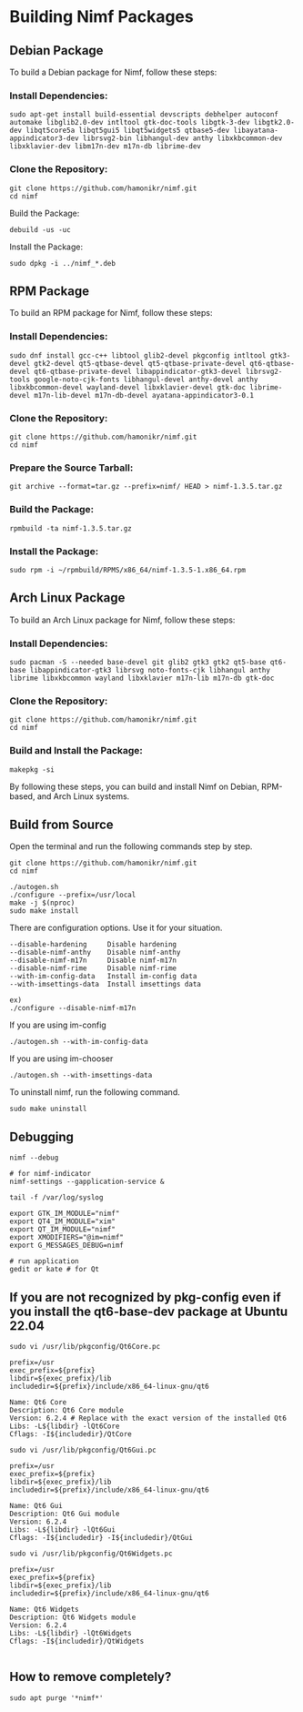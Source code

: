 # Building Nimf Packages

## Debian Package
To build a Debian package for Nimf, follow these steps:

### Install Dependencies:

```sudo apt-get update
sudo apt-get install build-essential devscripts debhelper autoconf automake libglib2.0-dev intltool gtk-doc-tools libgtk-3-dev libgtk2.0-dev libqt5core5a libqt5gui5 libqt5widgets5 qtbase5-dev libayatana-appindicator3-dev librsvg2-bin libhangul-dev anthy libxkbcommon-dev libxklavier-dev libm17n-dev m17n-db librime-dev

```

### Clone the Repository:

```
git clone https://github.com/hamonikr/nimf.git
cd nimf
```

Build the Package:
```
debuild -us -uc
```
Install the Package:
```
sudo dpkg -i ../nimf_*.deb
```

## RPM Package
To build an RPM package for Nimf, follow these steps:

### Install Dependencies:

```
sudo dnf install gcc-c++ libtool glib2-devel pkgconfig intltool gtk3-devel gtk2-devel qt5-qtbase-devel qt5-qtbase-private-devel qt6-qtbase-devel qt6-qtbase-private-devel libappindicator-gtk3-devel librsvg2-tools google-noto-cjk-fonts libhangul-devel anthy-devel anthy libxkbcommon-devel wayland-devel libxklavier-devel gtk-doc librime-devel m17n-lib-devel m17n-db-devel ayatana-appindicator3-0.1
```

### Clone the Repository:

```
git clone https://github.com/hamonikr/nimf.git
cd nimf
```

### Prepare the Source Tarball:

```
git archive --format=tar.gz --prefix=nimf/ HEAD > nimf-1.3.5.tar.gz
```

### Build the Package:

```
rpmbuild -ta nimf-1.3.5.tar.gz
```

### Install the Package:

```
sudo rpm -i ~/rpmbuild/RPMS/x86_64/nimf-1.3.5-1.x86_64.rpm
```

## Arch Linux Package
To build an Arch Linux package for Nimf, follow these steps:

### Install Dependencies:

```
sudo pacman -S --needed base-devel git glib2 gtk3 gtk2 qt5-base qt6-base libappindicator-gtk3 librsvg noto-fonts-cjk libhangul anthy librime libxkbcommon wayland libxklavier m17n-lib m17n-db gtk-doc
```

### Clone the Repository:

```
git clone https://github.com/hamonikr/nimf.git
cd nimf
```

### Build and Install the Package:

```
makepkg -si
```

By following these steps, you can build and install Nimf on Debian, RPM-based, and Arch Linux systems.


## Build from Source
Open the terminal and run the following commands step by step.
```
git clone https://github.com/hamonikr/nimf.git
cd nimf

./autogen.sh
./configure --prefix=/usr/local
make -j $(nproc)
sudo make install
```

There are configuration options. Use it for your situation.
```
--disable-hardening     Disable hardening
--disable-nimf-anthy    Disable nimf-anthy
--disable-nimf-m17n     Disable nimf-m17n
--disable-nimf-rime     Disable nimf-rime
--with-im-config-data   Install im-config data
--with-imsettings-data  Install imsettings data

ex)
./configure --disable-nimf-m17n
```
If you are using im-config
```
./autogen.sh --with-im-config-data
```
If you are using im-chooser
```
./autogen.sh --with-imsettings-data
```
To uninstall nimf, run the following command.
```
sudo make uninstall
```

## Debugging
```
nimf --debug

# for nimf-indicator
nimf-settings --gapplication-service & 

tail -f /var/log/syslog

export GTK_IM_MODULE="nimf"
export QT4_IM_MODULE="xim"
export QT_IM_MODULE="nimf"
export XMODIFIERS="@im=nimf"
export G_MESSAGES_DEBUG=nimf

# run application
gedit or kate # for Qt
```

## If you are not recognized by pkg-config even if you install the qt6-base-dev package at Ubuntu 22.04
```
sudo vi /usr/lib/pkgconfig/Qt6Core.pc

prefix=/usr
exec_prefix=${prefix}
libdir=${exec_prefix}/lib
includedir=${prefix}/include/x86_64-linux-gnu/qt6

Name: Qt6 Core
Description: Qt6 Core module
Version: 6.2.4 # Replace with the exact version of the installed Qt6
Libs: -L${libdir} -lQt6Core
Cflags: -I${includedir}/QtCore
```
```
sudo vi /usr/lib/pkgconfig/Qt6Gui.pc

prefix=/usr
exec_prefix=${prefix}
libdir=${exec_prefix}/lib
includedir=${prefix}/include/x86_64-linux-gnu/qt6

Name: Qt6 Gui
Description: Qt6 Gui module
Version: 6.2.4  
Libs: -L${libdir} -lQt6Gui
Cflags: -I${includedir} -I${includedir}/QtGui

```
```
sudo vi /usr/lib/pkgconfig/Qt6Widgets.pc

prefix=/usr
exec_prefix=${prefix}
libdir=${exec_prefix}/lib
includedir=${prefix}/include/x86_64-linux-gnu/qt6

Name: Qt6 Widgets
Description: Qt6 Widgets module
Version: 6.2.4  
Libs: -L${libdir} -lQt6Widgets
Cflags: -I${includedir}/QtWidgets


```

## How to remove completely?
```
sudo apt purge '*nimf*'
```